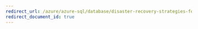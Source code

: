 ```yaml
---
redirect_url: /azure/azure-sql/database/disaster-recovery-strategies-for-applications-with-elastic-pool
redirect_document_id: true
---
```


